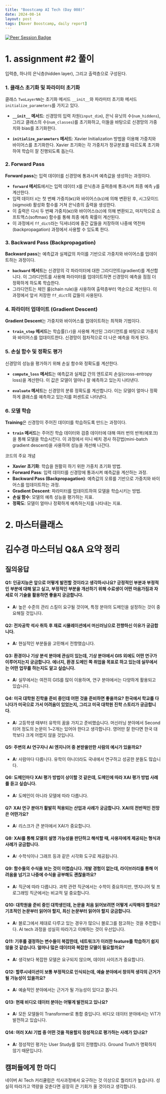 ```yaml
---
title: "Boostcamp AI Tech (Day 008)"
date: 2024-08-14
layout: post
tags: [Naver Boostcamp, daily report]
---
```


[![Peer Session Badge](https://img.shields.io/badge/Peer%20Session-CC527A?style=flat)](../peer_session/day008.html)  

# 1. assignment #2 풀이
입력층, 하나의 은닉층(hidden layer), 그리고 출력층으로 구성된다.

### 1. 클래스 초기화 및 파라미터 초기화
클래스 `TwoLayerNN`는 초기화 메서드 `__init__`와 파라미터 초기화 메서드 `initialize_parameters`를 가지고 있다.

- **`__init__` 메서드**: 신경망의 입력 차원(`input_dim`), 은닉 유닛의 수(`num_hiddens`), 그리고 클래스의 수(`num_classes`)를 초기화하고, 이들을 바탕으로 신경망의 가중치와 bias를 초기화한다.  

- **`initialize_parameters` 메서드**: Xavier Initialization 방법을 이용해 가중치와 바이어스를 초기화한다. Xavier 초기화는 각 가중치가 정규분포를 따르도록 초기화하여 학습이 잘 진행되도록 돕는다.  

### 2. Forward Pass
**Forward pass**는 입력 데이터를 신경망에 통과시켜 예측값을 생성하는 과정이다.  

- **`forward` 메서드**에서는 입력 데이터 `X`를 은닉층과 출력층에 통과시켜 최종 예측 `y`를 계산한다.
- 입력 데이터 `X`는 첫 번째 가중치(`W1`)와 바이어스(`b1`)에 의해 변환된 후, 시그모이드(sigmoid) 활성화 함수를 거쳐 은닉층의 출력을 생성한다.  
- 이 출력은 다시 두 번째 가중치(`W2`)와 바이어스(`b2`)에 의해 변환되고, 마지막으로 소프트맥스(softmax) 함수를 통해 최종 예측 확률이 계산된다.  
- 이 과정에서 `ff_dict`라는 딕셔너리에 중간 값들을 저장하여 나중에 역전파(backpropagation) 과정에서 사용할 수 있도록 한다.

### 3. Backward Pass (Backpropagation)
**Backward pass**는 예측값과 실제값의 차이를 기반으로 가중치와 바이어스를 업데이트하는 과정이다.

- **`backward` 메서드**는 신경망의 각 파라미터에 대한 그라디언트(gradient)를 계산합니다. 이 그라디언트를 사용해 파라미터를 업데이트하면 신경망이 예측을 점점 더 정확하게 하도록 학습한다.
- 그라디언트는 체인 룰(chain rule)을 사용하여 출력층부터 역순으로 계산된다. 이 과정에서 앞서 저장한 `ff_dict`의 값들이 사용된다.

### 4. 파라미터 업데이트 (Gradient Descent)
**Gradient Descent**는 가중치와 바이어스를 업데이트하는 최적화 기법이다.

- **`train_step` 메서드**는 학습률(`lr`)을 사용해 계산된 그라디언트를 바탕으로 가중치와 바이어스를 업데이트한다. 신경망이 점차적으로 더 나은 예측을 하게 된다.

### 5. 손실 함수 및 정확도 평가
신경망의 성능을 평가하기 위해 손실 함수와 정확도를 계산한다.

- **`compute_loss` 메서드**는 예측값과 실제값 간의 엔트로피 손실(cross-entropy loss)을 계산한다. 이 값은 모델이 얼마나 잘 예측하고 있는지 나타낸다.
  
- **`evaluate` 메서드**는 신경망의 분류 정확도를 계산합니다. 이는 모델이 얼마나 정확하게 클래스를 예측하고 있는지를 퍼센트로 나타낸다.

### 6. 모델 학습
**Training**은 신경망이 주어진 데이터를 학습하도록 만드는 과정이다.

- **`train` 메서드**는 주어진 학습 데이터와 검증 데이터에 대해 여러 번의 반복(에포크)을 통해 모델을 학습시킨다. 이 과정에서 미니 배치 경사 하강법(mini-batch gradient descent)을 사용하여 성능을 개선해 나간다.

코드의 주요 개념
- **Xavier 초기화**: 학습을 원활히 하기 위한 가중치 초기화 방법.
- **Forward Pass**: 입력 데이터를 신경망에 통과시켜 예측값을 계산하는 과정.
- **Backward Pass (Backpropagation)**: 예측값의 오류를 기반으로 가중치와 바이어스를 업데이트하는 과정.
- **Gradient Descent**: 파라미터를 업데이트하여 모델을 학습시키는 방법.
- **손실 함수**: 모델의 예측 성능을 평가하는 지표.
- **정확도**: 모델이 얼마나 정확하게 예측하는지를 나타내는 지표.

# 2. 마스터클래스
# 김수경 마스터님 Q&A 요약 정리

## 질의응답

#### Q1: 인공지능은 앞으로 어떻게 발전할 것이라고 생각하시나요? 긍정적인 부분과 부정적인 부분에 대해 알고 싶고, 부정적인 부분을 개선하기 위해 수료생이 어떤 마음가짐과 자세로 이 기술을 활용하면 좋을지 궁금합니다.
- **A:** 높은 수준의 관리 스킬이 요구될 것이며, 특정 분야의 도메인을 설정하는 것이 중요해질 것입니다.

#### Q2: 전자공학 석사 취득 후 재료 시뮬레이션에서 머신러닝으로 전향하신 이유가 궁금합니다.
- **A:** 현실적인 부분들을 고민해서 전향했습니다.

#### Q3: 환경이나 기상 분석 분야에 관심이 있는데, 기상 분야에서 GIS 외에도 어떤 연구가 이루어지는지 궁금합니다. 에너지, 환경 도메인 쪽 취업을 목표로 하고 있는데 실무에서는 어떤 업무를 하는지도 알고 싶습니다.
- **A:** 실무에서는 여전히 GIS를 많이 이용하며, 연구 분야에서는 다양하게 활용되고 있습니다.

#### Q4: 미국 대학원 진학을 준비 중인데 어떤 것을 준비하면 좋을까요? 한국에서 학교를 다니다가 미국으로 가서 어려움이 있었는지, 그리고 미국 대학원 진학 스토리가 궁금합니다.
- **A:** 고등학생 때부터 유학의 꿈을 가지고 준비했습니다. 머신러닝 분야에서 Second 티어 정도의 논문이 1~2개는 있어야 한다고 생각합니다. 영어만 잘 한다면 한국 대학보다 크게 어렵지 않을 것입니다.

#### Q5: 주변의 AI 연구자나 AI 엔지니어 중 본받을만한 사람의 예시가 있을까요?
- **A:** 사람마다 다릅니다. 유학이 아니더라도 국내에서 연구하고 성공한 분들도 많습니다.

#### Q6: 도메인마다 XAI 평가 방법이 상이할 것 같은데, 도메인에 따라 XAI 평가 방법 사례를 듣고 싶습니다.
- **A:** 도메인이 아니라 모델에 따라 다릅니다.

#### Q7: XAI 연구 분야가 활발히 적용되는 산업과 사례가 궁금합니다. XAI의 전반적인 전망은 어떤가요?
- **A:** 리스크가 큰 분야에서 XAI가 중요합니다.

#### Q8: XAI를 통해 모델의 설명 가능성을 판단하고 해석할 때, 사용자에게 제공되는 형식과 사례가 궁금합니다.
- **A:** 수학식이나 그래프 등과 같은 시각화 도구로 제공됩니다.

#### Q9: 함수들의 수식을 보는 것이 어렵습니다. 개발 경험이 없는데, 라이브러리를 통해 어려움을 넘기고 나중에 수식을 공부해도 괜찮을까요?
- **A:** 직군에 따라 다릅니다. 과학 관련 직군에서는 수학이 중요하지만, 엔지니어 및 프로그래밍 직군에서는 비교적 덜 중요합니다.

#### Q10: 대학원을 준비 중인 대학생인데, 논문을 처음 읽어보려면 어떻게 시작해야 할까요? 기초적인 논문부터 읽어야 할지, 최신 논문부터 읽어야 할지 궁금합니다.
- **A:** 블로그에서 제대로 다루고 있는 경우가 많으니 블로그를 참고하는 것을 추천합니다. AI tech 과정을 성실히 따라가고 이해하는 것이 우선입니다.

#### Q11: 기후를 결정하는 변수들이 복잡한데, 네트워크가 이러한 feature를 학습하기 쉽지 않을 것 같습니다. 얼마나 많은 데이터와 복잡한 모델이 필요할까요?
- **A:** 생각보다 복잡한 모델은 요구되지 않으며, 데이터 사이즈가 중요합니다.

#### Q12: 할루시네이션이 보통 부정적으로 인식되는데, 예술 분야에서 창의적 생각의 근거가 될 가능성이 있을까요?
- **A:** 예술적인 분야에서는 근거가 될 가능성이 있다고 봅니다.

#### Q13: 현재 비디오 데이터 분야는 어떻게 발전되고 있나요? 
- **A:** 모든 모델들이 Transformer로 통합 중입니다. 비디오 데이터 분야에서는 ViT가 발전하고 있습니다.

#### Q14: 여러 XAI 기법 중 어떤 것을 적용할지 정성적으로 평가하는 사례가 있나요?
- **A:** 정성적인 평가는 User Study를 많이 진행합니다. Ground Truth가 명확하지 않기 때문입니다.

## 캠퍼들에게 한 마디
네이버 AI Tech 커리큘럼은 석사과정에서 요구하는 것 이상으로 퀄리티가 높습니다. 성실히 따라가고 역량을 갖춘다면 굉장히 큰 기회가 올 것이라고 생각합니다.  
